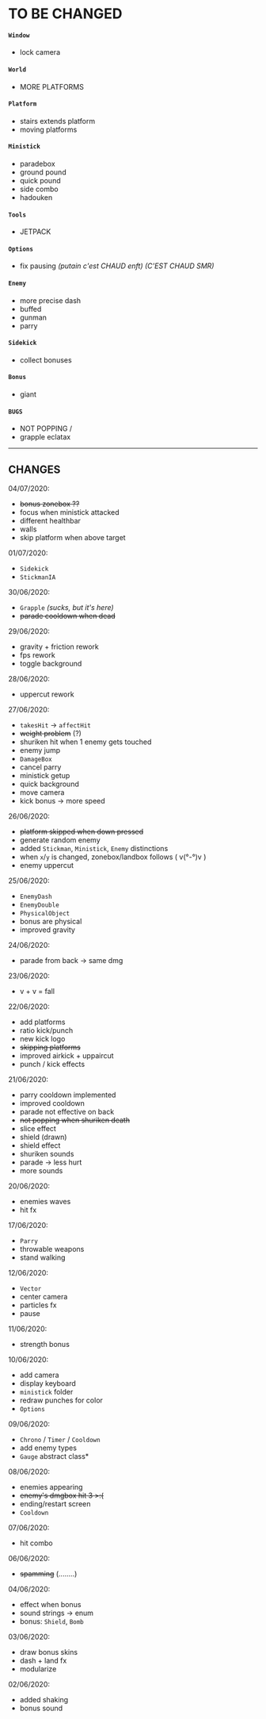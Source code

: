 # TO BE CHANGED

#### `Window`
- lock camera
#### `World`
- MORE PLATFORMS
#### `Platform`
- stairs extends platform
- moving platforms
#### `Ministick`
- paradebox
- ground pound
- quick pound 
- side combo
- hadouken
#### `Tools`
- JETPACK
#### `Options`
- fix pausing *(putain c'est CHAUD enft) (C'EST CHAUD SMR)*
#### `Enemy`
- more precise dash
- buffed
- gunman
- parry
#### `Sidekick`
- collect bonuses
#### `Bonus`
- giant
#### `BUGS`
- NOT POPPING /
- grapple eclatax

***

## CHANGES
04/07/2020:
- ~~bonus zonebox ??~~
- focus when ministick attacked
- different healthbar
- walls 
- skip platform when above target 

01/07/2020:
- `Sidekick`
- `StickmanIA`

30/06/2020:
- `Grapple` *(sucks, but it's here)*
- ~~parade cooldown when dead~~

29/06/2020:
- gravity + friction rework
- fps rework
- toggle background

28/06/2020:
- uppercut rework

27/06/2020:
- `takesHit` -> `affectHit`
- ~~weight problem~~ (?)
- shuriken hit when 1 enemy gets touched
- enemy jump
- `DamageBox`
- cancel parry
- ministick getup
- quick background
- move camera
- kick bonus -> more speed

26/06/2020:
- ~~platform skipped when down pressed~~ 
- generate random enemy
- added `Stickman`, `Ministick`, `Enemy` distinctions
- when `x`/`y` is changed, zonebox/landbox follows ( v(°-°)v )
- enemy uppercut

25/06/2020:
- `EnemyDash`
- `EnemyDouble`
- `PhysicalObject`
- bonus are physical
- improved gravity

24/06/2020:
- parade from back -> same dmg

23/06/2020:
- v + v = fall

22/06/2020:
- add platforms
- ratio kick/punch
- new kick logo
- ~~skipping platforms~~ 
- improved airkick + uppaircut
- punch / kick effects

21/06/2020:
- parry cooldown implemented
- improved cooldown
- parade not effective on back
- ~~not popping when shuriken death~~ 
- slice effect
- shield (drawn)
- shield effect
- shuriken sounds
- parade -> less hurt
- more sounds

20/06/2020:
- enemies waves
- hit fx

17/06/2020:
- `Parry`
- throwable weapons
- stand walking 

12/06/2020:
- `Vector`
- center camera
- particles fx
- pause

11/06/2020:
- strength bonus

10/06/2020:
- add camera
- display keyboard
- `ministick` folder
- redraw punches for color
- `Options`

09/06/2020:
- `Chrono` / `Timer` / `Cooldown`
- add enemy types
- `Gauge` abstract class*

08/06/2020:
- enemies appearing
- ~~enemy's dmgbox hit 3 >:(~~ 
- ending/restart screen
- `Cooldown` 

07/06/2020:
- hit combo

06/06/2020:
- ~~spamming~~ (........)

04/06/2020:
- effect when bonus
- sound strings -> enum
- bonus: `Shield`, `Bomb`

03/06/2020:
- draw bonus skins
- dash + land fx
- modularize

02/06/2020:
- added shaking
- bonus sound
